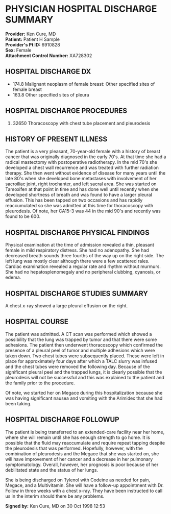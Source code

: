 # PHYSICIAN HOSPITAL DISCHARGE SUMMARY

**Provider:** Ken Cure, MD  
**Patient:** Patient H Sample  
**Provider's Pt ID:** 6910828  
**Sex:** Female  
**Attachment Control Number:** XA728302

## HOSPITAL DISCHARGE DX

- 174.8 Malignant neoplasm of female breast: Other specified sites of female breast
- 163.8 Other specified sites of pleura

## HOSPITAL DISCHARGE PROCEDURES

1. 32650 Thoracoscopy with chest tube placement and pleurodesis

## HISTORY OF PRESENT ILLNESS

The patient is a very pleasant, 70-year-old female with a history of breast cancer that was originally diagnosed in the early 70's. At that time she had a radical mastectomy with postoperative radiotherapy. In the mid 70's she developed a chest wall recurrence and was treated with further radiation therapy. She then went without evidence of disease for many years until the late 80's when she developed bone metastases with involvement of her sacroiliac joint, right trochanter, and left sacral area. She was started on Tamoxifen at that point in time and has done well until recently when she developed shortness of breath and was found to have a larger pleural effusion. This has been tapped on two occasions and has rapidly reaccumulated so she was admitted at this time for thoracoscopy with pleurodesis. Of note, her CA15-3 was 44 in the mid 90's and recently was found to be 600.

## HOSPITAL DISCHARGE PHYSICAL FINDINGS

Physical examination at the time of admission revealed a thin, pleasant female in mild respiratory distress. She had no adenopathy. She had decreased breath sounds three fourths of the way up on the right side. The left lung was mostly clear although there were a few scattered rales. Cardiac examination revealed a regular rate and rhythm without murmurs. She had no hepatosplenomegaly and no peripheral clubbing, cyanosis, or edema.

## HOSPITAL DISCHARGE STUDIES SUMMARY

A chest x-ray showed a large pleural effusion on the right.

## HOSPITAL COURSE

The patient was admitted. A CT scan was performed which showed a possibility that the lung was trapped by tumor and that there were some adhesions. The patient then underwent thoracoscopy which confirmed the presence of a pleural peel of tumor and multiple adhesions which were taken down. Two chest tubes were subsequently placed. These were left in place for approximately four days after which a TALC slurry was infused and the chest tubes were removed the following day. Because of the significant pleural peel and the trapped lungs, it is clearly possible that the pleurodesis will not be successful and this was explained to the patient and the family prior to the procedure.

Of note, we started her on Megace during this hospitalization because she was having significant nausea and vomiting with the Arimidex that she had been taking.

## HOSPITAL DISCHARGE FOLLOWUP

The patient is being transferred to an extended-care facility near her home, where she will remain until she has enough strength to go home. It is possible that the fluid may reaccumulate and require repeat tapping despite the pleurodesis that was performed. Hopefully, however, with the combination of pleurodesis and the Megace that she was started on, she will have improvement of her cancer and a decrease in her pulmonary symptomatology. Overall, however, her prognosis is poor because of her debilitated state and the status of her lungs.

She is being discharged on Tylenol with Codeine as needed for pain, Megace, and a Multivitamin. She will have a follow-up appointment with Dr. Follow in three weeks with a chest x-ray. They have been instructed to call us in the interim should there be any problems.

**Signed by:** Ken Cure, MD on 30 Oct 1998 12:53
